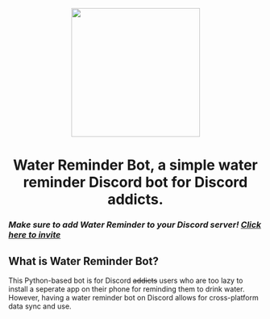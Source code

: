 <p align="center">
  <img width="255px" src="https://raw.githubusercontent.com/PyBotDevs/resources/base/water-reminder/logo-transparent.png">
</p>

<h1 align='center'>Water Reminder Bot, a simple water reminder Discord bot for Discord addicts.</h1>

### ***Make sure to add Water Reminder to your Discord server! [Click here to invite](https://discord.com/api/oauth2/authorize?client_id=1027937379656409118&permissions=281664&scope=bot%20applications.commands)***

## What is Water Reminder Bot?
This Python-based bot is for Discord ~~addicts~~ users who are too lazy to install a seperate app on their phone for reminding them to drink water. However, having a water reminder bot on Discord allows for cross-platform data sync and use.
